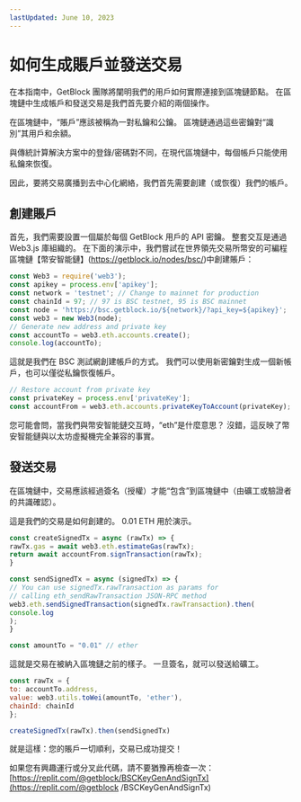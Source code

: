 ```yaml
---
lastUpdated: June 10, 2023
---
```


# 如何生成賬戶並發送交易

在本指南中，GetBlock 團隊將闡明我們的用戶如何實際連接到區塊鏈節點。 在區塊鏈中生成帳戶和發送交易是我們首先要介紹的兩個操作。

在區塊鏈中，“賬戶”應該被稱為一對私鑰和公鑰。 區塊鏈通過這些密鑰對“識別”其用戶和余額。

與傳統計算解決方案中的登錄/密碼對不同，在現代區塊鏈中，每個帳戶只能使用私鑰來恢復。

因此，要將交易廣播到去中心化網絡，我們首先需要創建（或恢復）我們的帳戶。

## 創建賬戶

首先，我們需要設置一個屬於每個 GetBlock 用戶的 API 密鑰。 整套交互是通過 Web3.js 庫組織的。 在下面的演示中，我們嘗試在世界領先交易所幣安的可編程區塊鏈【幣安智能鏈】(https://getblock.io/nodes/bsc/)中創建賬戶：

```javascript
const Web3 = require('web3');
const apikey = process.env['apikey'];
const network = 'testnet'; // Change to mainnet for production
const chainId = 97; // 97 is BSC testnet, 95 is BSC mainnet
const node = 'https://bsc.getblock.io/${network}/?api_key=${apikey}';
const web3 = new Web3(node);
// Generate new address and private key
const accountTo = web3.eth.accounts.create();
console.log(accountTo);
```

這就是我們在 BSC 測試網創建帳戶的方式。 我們可以使用新密鑰對生成一個新帳戶，也可以僅從私鑰恢復帳戶。

```javascript
// Restore account from private key
const privateKey = process.env['privateKey'];
const accountFrom = web3.eth.accounts.privateKeyToAccount(privateKey);
```

您可能會問，當我們與幣安智能鏈交互時，“eth”是什麼意思？ 沒錯，這反映了幣安智能鏈與以太坊虛擬機完全兼容的事實。

## 發送交易

在區塊鏈中，交易應該經過簽名（授權）才能“包含”到區塊鏈中（由礦工或驗證者的共識確認）。

這是我們的交易是如何創建的。 0.01 ETH 用於演示。

```javascript
const createSignedTx = async (rawTx) => {
rawTx.gas = await web3.eth.estimateGas(rawTx);
return await accountFrom.signTransaction(rawTx);
}

const sendSignedTx = async (signedTx) => {
// You can use signedTx.rawTransaction as params for
// calling eth_sendRawTransaction JSON-RPC method
web3.eth.sendSignedTransaction(signedTx.rawTransaction).then(
console.log
);
}

const amountTo = "0.01" // ether
```

這就是交易在被納入區塊鏈之前的樣子。 一旦簽名，就可以發送給礦工。

```javascript
const rawTx = {
to: accountTo.address,
value: web3.utils.toWei(amountTo, 'ether'),
chainId: chainId
};

createSignedTx(rawTx).then(sendSignedTx)
```

就是這樣：您的賬戶一切順利，交易已成功提交！

如果您有興趣運行或分叉此代碼，請不要猶豫再檢查一次：[https://replit.com/@getblock/BSCKeyGenAndSignTx](https://replit.com/@getblock /BSCKeyGenAndSignTx)
